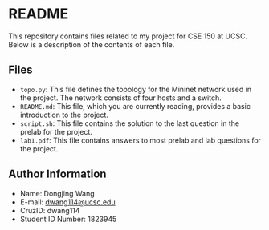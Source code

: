 # README

This repository contains files related to my project for CSE 150 at UCSC. Below is a description of the contents of each file.

## Files

- `topo.py`: This file defines the topology for the Mininet network used in the project. The network consists of four hosts and a switch.
- `README.md`: This file, which you are currently reading, provides a basic introduction to the project.
- `script.sh`: This file contains the solution to the last question in the prelab for the project.
- `lab1.pdf`: This file contains answers to most prelab and lab questions for the project.

## Author Information

- Name: Dongjing Wang
- E-mail: dwang114@ucsc.edu
- CruzID: dwang114
- Student ID Number: 1823945